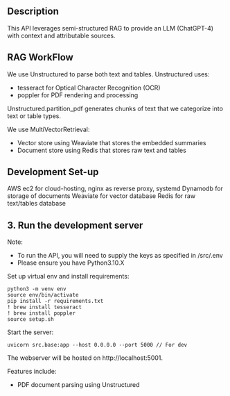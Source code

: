 ## Description
This API leverages semi-structured RAG to provide an LLM (ChatGPT-4) with context and attributable sources. 

## RAG WorkFlow
We use Unstructured to parse both text and tables. Unstructured uses: 
- tesseract for Optical Character Recognition (OCR)
- poppler for PDF rendering and processing

Unstructured.partition_pdf generates chunks of text that we categorize into text or table types. 

We use MultiVectorRetrieval: 
- Vector store using Weaviate that stores the embedded summaries
- Document store using Redis that stores raw text and tables


## Development Set-up
AWS ec2 for cloud-hosting, nginx as reverse proxy, systemd
Dynamodb for storage of documents
Weaviate for vector database
Redis for raw text/tables database


## 3. Run the development server
Note: 
- To run the API, you will need to supply the keys as specified in /src/.env
- Please ensure you have Python3.10.X

Set up virtual env and install requirements:

```
python3 -m venv env
source env/bin/activate
pip install -r requirements.txt
! brew install tesseract
! brew install poppler
source setup.sh
```

Start the server:
```
uvicorn src.base:app --host 0.0.0.0 --port 5000 // For dev
```

The webserver will be hosted on http://localhost:5001.

Features include: 
- PDF document parsing using Unstructured